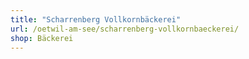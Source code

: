 ```yaml
---
title: "Scharrenberg Vollkornbäckerei"
url: /oetwil-am-see/scharrenberg-vollkornbaeckerei/
shop: Bäckerei
---
```

